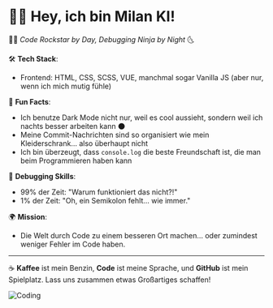 # 🧑‍💻 Hey, ich bin Milan KI!

👨‍🎤 *Code Rockstar by Day, Debugging Ninja by Night* 🌜

🛠️ **Tech Stack**:
- Frontend: HTML, CSS, SCSS, VUE, manchmal sogar Vanilla JS (aber nur, wenn ich mich mutig fühle)

🎨 **Fun Facts**:
- Ich benutze Dark Mode nicht nur, weil es cool aussieht, sondern weil ich nachts besser arbeiten kann 🌑
- Meine Commit-Nachrichten sind so organisiert wie mein Kleiderschrank... also überhaupt nicht
- Ich bin überzeugt, dass `console.log` die beste Freundschaft ist, die man beim Programmieren haben kann

🐛 **Debugging Skills**:
- 99% der Zeit: "Warum funktioniert das nicht?!"
- 1% der Zeit: "Oh, ein Semikolon fehlt... wie immer."

🌍 **Mission**:
- Die Welt durch Code zu einem besseren Ort machen... oder zumindest weniger Fehler im Code haben.

---

☕ **Kaffee** ist mein Benzin, **Code** ist meine Sprache, und **GitHub** ist mein Spielplatz. Lass uns zusammen etwas Großartiges schaffen!

![Coding](https://media.giphy.com/media/LmNwrBhejkK9EFP504/giphy.gif)
